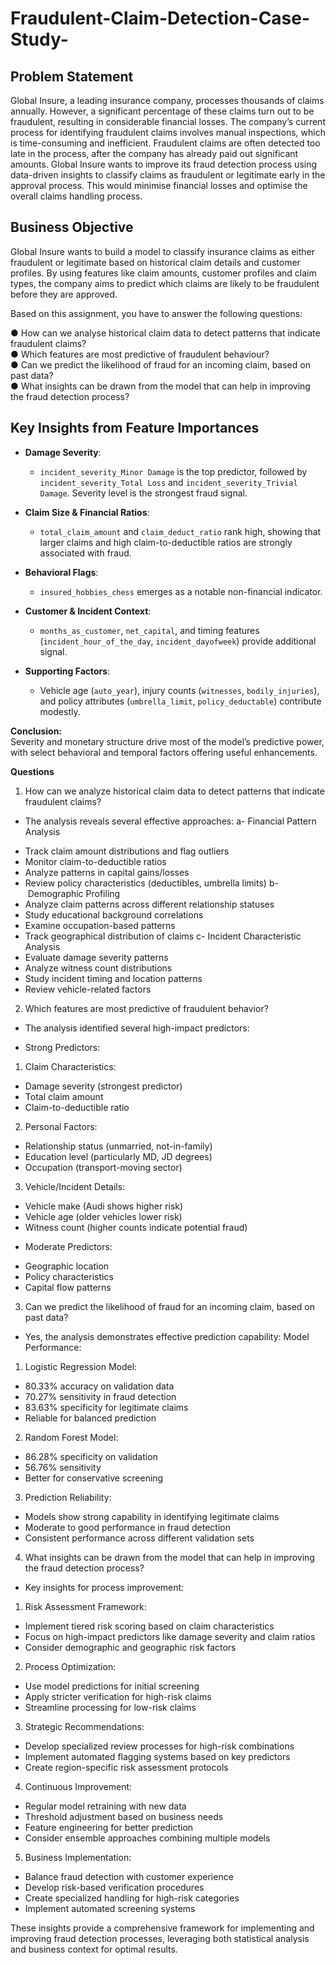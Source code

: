 # Fraudulent-Claim-Detection-Case-Study-

## Problem Statement
Global Insure, a leading insurance company, processes thousands of claims annually. However, a significant percentage of these claims turn out to be fraudulent, resulting in considerable financial losses. The company’s current process for identifying fraudulent claims involves manual inspections, which is time-consuming and inefficient. Fraudulent claims are often detected too late in the process, after the company has already paid out significant amounts. Global Insure wants to improve its fraud detection process using data-driven insights to classify claims as fraudulent or legitimate early in the approval process. This would minimise financial losses and optimise the overall claims handling process.

## Business Objective
Global Insure wants to build a model to classify insurance claims as either fraudulent or legitimate based on historical claim details and customer profiles. By using features like claim amounts, customer profiles and claim types, the company aims to predict which claims are likely to be fraudulent before they are approved.


Based on this assignment, you have to answer the following questions:<br>

● How can we analyse historical claim data to detect patterns that indicate fraudulent claims?<br>
● Which features are most predictive of fraudulent behaviour?<br>
● Can we predict the likelihood of fraud for an incoming claim, based on past data?<br>
● What insights can be drawn from the model that can help in improving the fraud detection process?<br>

## Key Insights from Feature Importances

- **Damage Severity**:  
  - `incident_severity_Minor Damage` is the top predictor, followed by `incident_severity_Total Loss` and `incident_severity_Trivial Damage`. Severity level is the strongest fraud signal.

- **Claim Size & Financial Ratios**:  
  - `total_claim_amount` and `claim_deduct_ratio` rank high, showing that larger claims and high claim-to-deductible ratios are strongly associated with fraud.

- **Behavioral Flags**:  
  - `insured_hobbies_chess` emerges as a notable non-financial indicator.

- **Customer & Incident Context**:  
  - `months_as_customer`, `net_capital`, and timing features (`incident_hour_of_the_day`, `incident_dayofweek`) provide additional signal.

- **Supporting Factors**:  
  - Vehicle age (`auto_year`), injury counts (`witnesses`, `bodily_injuries`), and policy attributes (`umbrella_limit`, `policy_deductable`) contribute modestly.

**Conclusion:**  
Severity and monetary structure drive most of the model’s predictive power, with select behavioral and temporal factors offering useful enhancements.  


**Questions**
1. How can we analyze historical claim data to detect patterns that indicate fraudulent claims?
   
 - The analysis reveals several effective approaches:
a- Financial Pattern Analysis
* Track claim amount distributions and flag outliers
* Monitor claim-to-deductible ratios
* Analyze patterns in capital gains/losses
* Review policy characteristics (deductibles, umbrella limits)
b- Demographic Profiling
* Analyze claim patterns across different relationship statuses
* Study educational background correlations
* Examine occupation-based patterns
* Track geographical distribution of claims
c- Incident Characteristic Analysis
* Evaluate damage severity patterns
* Analyze witness count distributions
* Study incident timing and location patterns
* Review vehicle-related factors

2. Which features are most predictive of fraudulent behavior?
   
- The analysis identified several high-impact predictors:
* Strong Predictors:
1. Claim Characteristics:
* Damage severity (strongest predictor)
* Total claim amount
* Claim-to-deductible ratio
2. Personal Factors:
* Relationship status (unmarried, not-in-family)
* Education level (particularly MD, JD degrees)
* Occupation (transport-moving sector)
3. Vehicle/Incident Details:
* Vehicle make (Audi shows higher risk)
* Vehicle age (older vehicles lower risk)
* Witness count (higher counts indicate potential fraud)

- Moderate Predictors:
* Geographic location
* Policy characteristics
* Capital flow patterns

3. Can we predict the likelihood of fraud for an incoming claim, based on past data?
- Yes, the analysis demonstrates effective prediction capability:
Model Performance:

1. Logistic Regression Model:
* 80.33% accuracy on validation data
* 70.27% sensitivity in fraud detection
* 83.63% specificity for legitimate claims
* Reliable for balanced prediction

2. Random Forest Model:
* 86.28% specificity on validation
* 56.76% sensitivity
* Better for conservative screening

3. Prediction Reliability:
* Models show strong capability in identifying legitimate claims
* Moderate to good performance in fraud detection
* Consistent performance across different validation sets

4. What insights can be drawn from the model that can help in improving the fraud detection process?
- Key insights for process improvement:

1. Risk Assessment Framework:
* Implement tiered risk scoring based on claim characteristics
* Focus on high-impact predictors like damage severity and claim ratios
* Consider demographic and geographic risk factors

2. Process Optimization:
* Use model predictions for initial screening
* Apply stricter verification for high-risk claims
* Streamline processing for low-risk claims

3. Strategic Recommendations:
* Develop specialized review processes for high-risk combinations
* Implement automated flagging systems based on key predictors
* Create region-specific risk assessment protocols

4. Continuous Improvement:
* Regular model retraining with new data
* Threshold adjustment based on business needs
* Feature engineering for better prediction
* Consider ensemble approaches combining multiple models

5. Business Implementation:
* Balance fraud detection with customer experience
* Develop risk-based verification procedures
* Create specialized handling for high-risk categories
* Implement automated screening systems
  
These insights provide a comprehensive framework for implementing and improving fraud detection processes, leveraging both statistical analysis and business context for optimal results.





